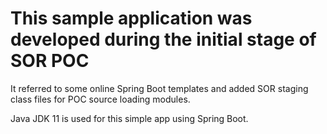 
# This sample application was developed during the initial stage of SOR POC

It referred to some online Spring Boot templates and added SOR staging class files
for POC source loading modules.

Java JDK 11 is used for this simple app using Spring Boot.
